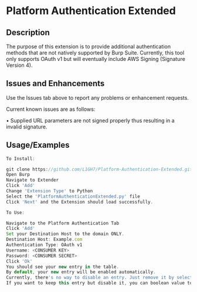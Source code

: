 # Platform Authentication Extended

## Description


The purpose of this extension is to provide additional authentication methods that are not natively supported by Burp Suite. 
Currently, this tool only supports OAuth v1 but will eventually include AWS Signing (Signature Version 4).


## Issues and Enhancements

Use the Issues tab above to report any problems or enhancement requests.

Current known issues are as follows:

 • Supplied URL parameters are not signed properly thus resulting in a invalid signature. 

## Usage/Examples

```javascript
To Install:

git clone https://github.com/L1GH7/Platform-Authentication-Extended.git
Open Burp
Navigate to Extender
Click 'Add'
Change 'Extension Type' to Python
Select the 'PlatformAuthenticationExtended.py' file
Click 'Next' and the Extension should load successfully. 

To Use:

Navigate to the Platform Authentication Tab
Click 'Add' 
Set your Destination Host to the domain ONLY. 
Destination Host: Example.com
Authentication Type: OAuth v1 
Username: <CONSUMER KEY>
Password: <CONSUMER SECRET>
Click 'Ok' 
You should see your new entry in the table. 
By default, your new entry will be enabled automatically. 
Currently, there's no way to disable an entry. Just remove it by select the row and clicking 'Remove'
If you want to keep this entry but disable it, you can boolean value to false through the platformAuthentication.json file. 
```





